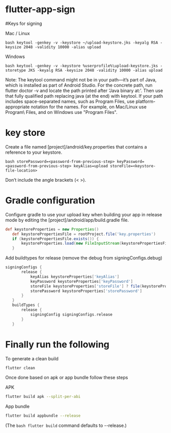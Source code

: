 # flutter-app-sign

#Keys for signing

Mac / Linux

``bash
keytool -genkey -v -keystore ~/upload-keystore.jks -keyalg RSA -keysize 2048 -validity 10000 -alias upload
``

Windows

``bash
keytool -genkey -v -keystore %userprofile%\upload-keystore.jks -storetype JKS -keyalg RSA -keysize 2048 -validity 10000 -alias upload
``

Note: The keytool command might not be in your path—it’s part of Java, which is installed as part of Android Studio.
For the concrete path, run flutter doctor -v and locate the path printed after ‘Java binary at:’.
Then use that fully qualified path replacing java (at the end) with keytool.
If your path includes space-separated names, such as Program Files, use platform-appropriate notation for the names.
For example, on Mac/Linux use Program\ Files, and on Windows use "Program Files".

# key store

Create a file named [project]/android/key.properties that contains a reference to your keystore.

``bash
storePassword=<password-from-previous-step>
keyPassword=<password-from-previous-step>
keyAlias=upload
storeFile=<keystore-file-location>
``

Don’t include the angle brackets (< >).

# Gradle configuration

Configure gradle to use your upload key when building your app in release mode by editing the [project]/android/app/build.gradle file.

```gradle
def keystoreProperties = new Properties()
   def keystorePropertiesFile = rootProject.file('key.properties')
   if (keystorePropertiesFile.exists()) {
       keystoreProperties.load(new FileInputStream(keystorePropertiesFile))
   }
```

Add buildtypes for release (remove the debug from signingConfigs.debug)

```gradle
signingConfigs {
       release {
           keyAlias keystoreProperties['keyAlias']
           keyPassword keystoreProperties['keyPassword']
           storeFile keystoreProperties['storeFile'] ? file(keystoreProperties['storeFile']) : null
           storePassword keystoreProperties['storePassword']
       }
   }
   buildTypes {
       release {
           signingConfig signingConfigs.release
       }
   }
```

# Finally run the following

To generate a clean build

```bash
flutter clean
```

Once done based on apk or app bundle follow these steps

APK

```bash
flutter build apk --split-per-abi
```

App bundle

```bash
flutter build appbundle --release
```

(The ```bash flutter build``` command defaults to --release.)
